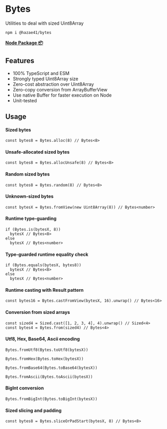 # Bytes

Utilities to deal with sized Uint8Array

```bash
npm i @hazae41/bytes
```

[**Node Package 📦**](https://www.npmjs.com/package/@hazae41/bytes)

## Features
- 100% TypeScript and ESM
- Strongly typed Uint8Array size
- Zero-cost abstraction over Uint8Array
- Zero-copy conversion from ArrayBufferView
- Use native Buffer for faster execution on Node
- Unit-tested

## Usage

#### Sized bytes

```tsx
const bytes8 = Bytes.alloc(8) // Bytes<8>
```

#### Unsafe-allocated sized bytes

```tsx
const bytes8 = Bytes.allocUnsafe(8) // Bytes<8>
```

#### Random sized bytes

```tsx
const bytes8 = Bytes.random(8) // Bytes<8>
```

#### Unknown-sized bytes

```tsx
const bytesX = Bytes.fromView(new Uint8Array(8)) // Bytes<number>
```

#### Runtime type-guarding

```tsx
if (Bytes.is(bytesX, 8))
  bytesX // Bytes<8>
else
  bytesX // Bytes<number>
```

#### Type-guarded runtime equality check

```tsx
if (Bytes.equals(bytesX, bytes8))
  bytesX // Bytes<8>
else
  bytesX // Bytes<number>
```

#### Runtime casting with Result pattern

```tsx
const bytes16 = Bytes.castFromView(bytesX, 16).unwrap() // Bytes<16>
```

#### Conversion from sized arrays

```tsx
const sized4 = Sized.cast([1, 2, 3, 4], 4).unwrap() // Sized<4>
const bytes4 = Bytes.from(sized4) // Bytes<4>
```

#### Utf8, Hex, Base64, Ascii encoding

```tsx
Bytes.fromUtf8(Bytes.toUtf8(bytesX))
```

```tsx
Bytes.fromHex(Bytes.toHex(bytesX))
```

```tsx
Bytes.fromBase64(Bytes.toBase64(bytesX))
```

```tsx
Bytes.fromAscii(Bytes.toAscii(bytesX))
```

#### BigInt conversion

```tsx
Bytes.fromBigInt(Bytes.toBigInt(bytesX))
```

#### Sized slicing and padding

```tsx
const bytes8 = Bytes.sliceOrPadStart(bytesX, 8) // Bytes<8>
```